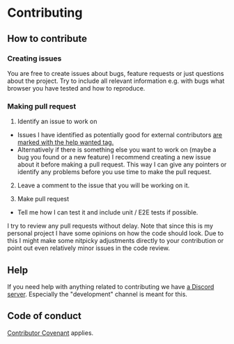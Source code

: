 # Contributing

## How to contribute

### Creating issues

You are free to create issues about bugs, feature requests or just questions about the project. Try to include all relevant information e.g. with bugs what browser you have tested and how to reproduce.

### Making pull request

1. Identify an issue to work on

- Issues I have identified as potentially good for external contributors [are marked with the help wanted tag.](https://github.com/Sendouc/sendou.ink/issues?q=is%3Aissue+is%3Aopen+label%3A%22help+wanted%22)
- Alternatively if there is something else you want to work on (maybe a bug you found or a new feature) I recommend creating a new issue about it before making a pull request. This way I can give any pointers or identify any problems before you use time to make the pull request.

2. Leave a comment to the issue that you will be working on it.

3. Make pull request

- Tell me how I can test it and include unit / E2E tests if possible.

I try to review any pull requests without delay. Note that since this is my personal project I have some opinions on how the code should look. Due to this I might make some nitpicky adjustments directly to your contribution or point out even relatively minor issues in the code review.

## Help

If you need help with anything related to contributing we have [a Discord server](https://discord.gg/sendou). Especially the "development" channel is meant for this.

## Code of conduct

[Contributor Covenant](https://www.contributor-covenant.org/) applies.
